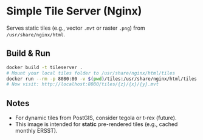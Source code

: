 # Simple Tile Server (Nginx)

Serves static tiles (e.g., vector `.mvt` or raster `.png`) from `/usr/share/nginx/html`.

## Build & Run
```bash
docker build -t tileserver .
# Mount your local tiles folder to /usr/share/nginx/html/tiles
docker run --rm -p 8080:80 -v $(pwd)/tiles:/usr/share/nginx/html/tiles tileserver
# Now visit: http://localhost:8080/tiles/{z}/{x}/{y}.mvt
```

## Notes
- For dynamic tiles from PostGIS, consider tegola or t-rex (future).
- This image is intended for **static** pre-rendered tiles (e.g., cached monthly ERSST).